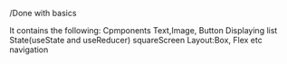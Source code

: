 /Done with basics

It contains the following: 
Cpmponents
Text,Image, Button
Displaying list 
State(useState and useReducer) squareScreen
Layout:Box, Flex etc
navigation 
